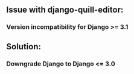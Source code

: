 ## Issue with django-quill-editor:
### Version incompatibility for Django >= 3.1

## Solution:
### Downgrade Django to Django <= 3.0